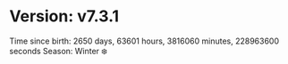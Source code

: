 # Version: v7.3.1
Time since birth: 2650 days, 63601 hours, 3816060 minutes, 228963600 seconds
Season: Winter ❄️
